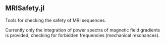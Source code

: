 MRISafety.jl
------------

Tools for checking the safety of MRI sequences.

Currently only the integration of power spectra of magnetic field gradients is provided,
checking for forbidden frequencies (mechanical resonances).

